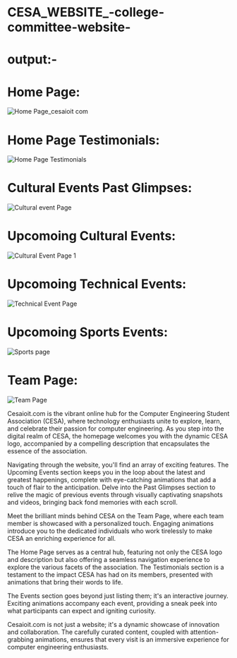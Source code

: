 # CESA_WEBSITE_-college-committee-website-

# output:-

# Home Page:
![Home Page_cesaioit com](https://github.com/adityasurya4103/CESA_WEBSITE_-college-committee-website-/assets/97177344/d4809e88-0e0e-4fe4-8ede-ea667e42d096)
# Home Page Testimonials:
![Home Page Testimonials](https://github.com/adityasurya4103/CESA_WEBSITE_-college-committee-website-/assets/97177344/9323b4f9-22e5-437e-b6b7-3517c0044166)
# Cultural Events Past Glimpses:
![Cultural event Page](https://github.com/adityasurya4103/CESA_WEBSITE_-college-committee-website-/assets/97177344/c0572a37-e7e7-46eb-b62b-eadedafb7aec)
# Upcomoing Cultural Events:
![Cultural Event Page 1](https://github.com/adityasurya4103/CESA_WEBSITE_-college-committee-website-/assets/97177344/424718a0-afae-413c-812c-783de1f4de50)
# Upcomoing Technical Events:
![Technical Event Page](https://github.com/adityasurya4103/CESA_WEBSITE_-college-committee-website-/assets/97177344/8c50e0fa-360d-41d7-a614-68fe59c6db4c)
# Upcomoing Sports Events:
![Sports page](https://github.com/adityasurya4103/CESA_WEBSITE_-college-committee-website-/assets/97177344/1e45feaa-743e-43bc-9fc4-2b26b7c9b4ef)
# Team Page:
![Team Page](https://github.com/adityasurya4103/CESA_WEBSITE_-college-committee-website-/assets/97177344/4c6ae98e-d9a9-4624-8bd7-3cccdc5255c4)


Cesaioit.com is the vibrant online hub for the Computer Engineering Student Association (CESA), where technology enthusiasts unite to explore, learn, and celebrate their passion for computer engineering. As you step into the digital realm of CESA, the homepage welcomes you with the dynamic CESA logo, accompanied by a compelling description that encapsulates the essence of the association.

Navigating through the website, you'll find an array of exciting features. The Upcoming Events section keeps you in the loop about the latest and greatest happenings, complete with eye-catching animations that add a touch of flair to the anticipation. Delve into the Past Glimpses section to relive the magic of previous events through visually captivating snapshots and videos, bringing back fond memories with each scroll.

Meet the brilliant minds behind CESA on the Team Page, where each team member is showcased with a personalized touch. Engaging animations introduce you to the dedicated individuals who work tirelessly to make CESA an enriching experience for all. 

The Home Page serves as a central hub, featuring not only the CESA logo and description but also offering a seamless navigation experience to explore the various facets of the association. The Testimonials section is a testament to the impact CESA has had on its members, presented with animations that bring their words to life.

The Events section goes beyond just listing them; it's an interactive journey. Exciting animations accompany each event, providing a sneak peek into what participants can expect and igniting curiosity.

Cesaioit.com is not just a website; it's a dynamic showcase of innovation and collaboration. The carefully curated content, coupled with attention-grabbing animations, ensures that every visit is an immersive experience for computer engineering enthusiasts.


